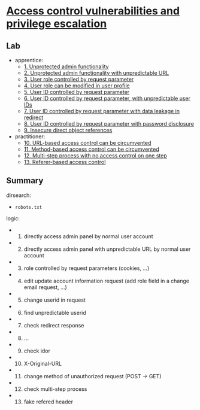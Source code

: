 # [Access control vulnerabilities and privilege escalation](https://portswigger.net/web-security/access-control)

## Lab

- apprentice:
  - [1. Unprotected admin functionality](./lab/1.%20Unprotected%20admin%20functionality.md)
  - [2. Unprotected admin functionality with unpredictable URL](./lab/2.%20Unprotected%20admin%20functionality%20with%20unpredictable%20URL.md)
  - [3. User role controlled by request parameter](./lab/3.%20User%20role%20controlled%20by%20request%20parameter.md)
  - [4. User role can be modified in user profile](./lab/4.%20User%20role%20can%20be%20modified%20in%20user%20profile.md)
  - [5. User ID controlled by request parameter](./lab/5.%20User%20ID%20controlled%20by%20request%20parameter.md)
  - [6. User ID controlled by request parameter, with unpredictable user IDs](./lab/6.%20User%20ID%20controlled%20by%20request%20parameter%2C%20with%20unpredictable%20user%20IDs.md)
  - [7. User ID controlled by request parameter with data leakage in redirect](./lab/7.%20User%20ID%20controlled%20by%20request%20parameter%20with%20data%20leakage%20in%20redirect.md)
  - [8. User ID controlled by request parameter with password disclosure](./lab/8.%20User%20ID%20controlled%20by%20request%20parameter%20with%20password%20disclosure.md)
  - [9. Insecure direct object references](./lab/9.%20Insecure%20direct%20object%20references.md)
- practitioner:
  - [10. URL-based access control can be circumvented](./lab/10.%20URL-based%20access%20control%20can%20be%20circumvented.md)
  - [11. Method-based access control can be circumvented](./lab/11.%20Method-based%20access%20control%20can%20be%20circumvented.md)
  - [12. Multi-step process with no access control on one step](./lab/12.%20Multi-step%20process%20with%20no%20access%20control%20on%20one%20step.md)
  - [13. Referer-based access control](./lab/13.%20Referer-based%20access%20control.md)

## Summary

dirsearch:

- `robots.txt`

logic:

- 1. directly access admin panel by normal user account
- 2. directly access admin panel with unpredictable URL by normal user account
- 3. role controlled by request parameters (cookies, ...)
- 4. edit update account information request (add role field in a change email request, ...)
- 5. change userid in request
- 6. find unpredictable userid
- 7. check redirect response
- 8. ...
- 9. check idor
- 10. X-Original-URL
- 11. change method of unauthorized request (POST -> GET)
- 12. check multi-step process
- 13. fake refered header
